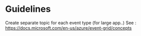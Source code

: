 # Guidelines

Create separate topic for each event type (for large app..) 
See : https://docs.microsoft.com/en-us/azure/event-grid/concepts

